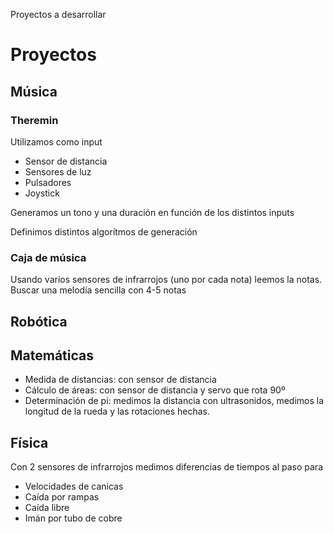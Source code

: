 Proyectos a desarrollar

# Proyectos

## Música

### Theremin

Utilizamos como input

* Sensor de distancia
* Sensores de luz
* Pulsadores
* Joystick

Generamos un tono y una duración en función de los distintos inputs

Definimos distintos algorítmos de generación

### Caja de música

Usando varios sensores de infrarrojos (uno por cada nota) leemos la notas.
Buscar una melodía sencilla con 4-5 notas

## Robótica

## Matemáticas

* Medida de distancias: con sensor de distancia
* Cálculo de áreas: con sensor de distancia y servo que rota 90º
* Determinación de pi: medimos la distancia con ultrasonidos, medimos la longitud de la rueda y las rotaciones hechas. 

## Física

Con 2 sensores de infrarrojos medimos diferencias de tiempos al paso para 
* Velocidades de canicas
* Caída por rampas
* Caída libre
* Imán por tubo de cobre


